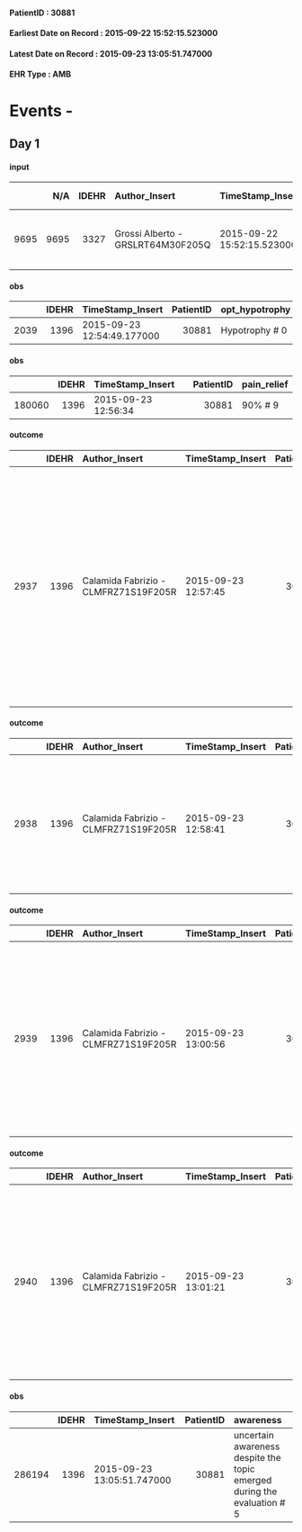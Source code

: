 
#### PatientID : 30881
#### Earliest Date on Record : 2015-09-22 15:52:15.523000
#### Latest Date on Record : 2015-09-23 13:05:51.747000
#### EHR Type : AMB

# Events - 

## Day 1

#### input
|      |    N/A |   IDEHR | Author_Insert                     | TimeStamp_Insert           | EHRType   |   PatientID |   IDDigitalSignDocument | persone_vicine   |   Unnamed: 0_x.1 |   IDANAMNESI_SOCIALE | Patient   | FamigliaAltro   | Paziente_T   | FamigliaAltro_T   |   Non_Rilevabile_x.1 | Note_Non_Rilevabile_x.1   | opt_Problemi   | chk_contr_sintomi   | chk_competenza                                 | opt_paziente_a   | opt_famiglia_a   | opt_adeguatezza   | opt_paziente_solo   | ds_note_con                                    | opt_presente_assente   | Caregiver_principale   | opt_capacita   | opt_paziente_ad   | opt_caregiver_ad   | opt_inv_civile   | Needs     | Domestic partnership   | Fragility                    |
|-----:|-------:|--------:|:----------------------------------|:---------------------------|:----------|------------:|------------------------:|:-----------------|-----------------:|---------------------:|:----------|:----------------|:-------------|:------------------|---------------------:|:--------------------------|:---------------|:--------------------|:-----------------------------------------------|:-----------------|:-----------------|:------------------|:--------------------|:-----------------------------------------------|:-----------------------|:-----------------------|:---------------|:------------------|:-------------------|:-----------------|:----------|:-----------------------|:-----------------------------|
| 9695 |   9695 |    3327 | Grossi Alberto - GRSLRT64M30F205Q | 2015-09-22 15:52:15.523000 | AMB       |       30881 |                  141301 | N/A              |             1468 |                 1015 | Si#1      | Si#1            | No#0         | No#0              |                    0 | NR                        | No#0           | controllo sintomi#0 | competenza/capacit√† assistenziale caregiver#0 | Indefinite#2     | Congruenti#1     | No#0              | No#0                | Vive con la moglie IC 100% per problemi fisici | Presente#1             | daughter Cinzia        | Adeguato#0     | Totale#2          | Totale#2           | Si#1             | Clinici#0 | Coniuge/Convivente#0   | sovraccarico assistenziale#4 |

#### obs
|      |   IDEHR | TimeStamp_Insert           |   PatientID | opt_hypotrophy   | chk_eloquence     | asthenia     | dyspnoea   | body_temp    | agitation_behavior_freq   | mood        | cognitive_state       |
|-----:|--------:|:---------------------------|------------:|:-----------------|:------------------|:-------------|:-----------|:-------------|:--------------------------|:------------|:----------------------|
| 2039 |    1396 | 2015-09-23 12:54:49.177000 |       30881 | Hypotrophy # 0   | fluent speech # 0 | Moderate # 2 | No # 0     | Apyrexia # 0 | quiet # 0                 | Apathy # 00 | confused at times 0 # |

#### obs
|        |   IDEHR | TimeStamp_Insert    |   PatientID | pain_relief   |
|-------:|--------:|:--------------------|------------:|:--------------|
| 180060 |    1396 | 2015-09-23 12:56:34 |       30881 | 90% # 9       |

#### outcome
|      |   IDEHR | Author_Insert                        | TimeStamp_Insert    |   PatientID |   IDDigitalSignDocument |   IDPAI_VIDAS | opt_problem                                                                |   opt_problem_num | opt_obiettivo                                                   |   opt_obiettivo_num | opt_stato_problema   |   opt_stato_problema_num | opt_interventi                                                                                                                                                                                                                                                                   |   opt_interventi_num |
|-----:|--------:|:-------------------------------------|:--------------------|------------:|------------------------:|--------------:|:---------------------------------------------------------------------------|------------------:|:----------------------------------------------------------------|--------------------:|:---------------------|-------------------------:|:---------------------------------------------------------------------------------------------------------------------------------------------------------------------------------------------------------------------------------------------------------------------------------|---------------------:|
| 2937 |    1396 | Calamida Fabrizio - CLMFRZ71S19F205R | 2015-09-23 12:57:45 |       30881 |                  141776 |          4948 | Alteration of comfort associated with chronic pain and / or acute # 29 = 0 |                 2 | The patient riferir√ † ¬ † a satisfactory pain control # 56 = 0 |                   1 | Open Problem # 1     |                        1 | Implementation PAI - Therapeutic adjustment # 441 = 0; Implementation PAI - Evaluate the efficacy of drug administration # 443 = 0; Counseling - Sharing with the patient the therapeutic path # 444 = 0; Counseling - Sharing with the caregiver the therapeutic path # 445 = 0 |                    2 |

#### outcome
|      |   IDEHR | Author_Insert                        | TimeStamp_Insert    |   PatientID |   IDDigitalSignDocument |   IDPAI_VIDAS | opt_problem                                                |   opt_problem_num | opt_obiettivo                                                                                                   |   opt_obiettivo_num | opt_stato_problema   |   opt_stato_problema_num | opt_interventi                                                                                                                                       |   opt_interventi_num |
|-----:|--------:|:-------------------------------------|:--------------------|------------:|------------------------:|--------------:|:-----------------------------------------------------------|------------------:|:----------------------------------------------------------------------------------------------------------------|--------------------:|:---------------------|-------------------------:|:-----------------------------------------------------------------------------------------------------------------------------------------------------|---------------------:|
| 2938 |    1396 | Calamida Fabrizio - CLMFRZ71S19F205R | 2015-09-23 12:58:41 |       30881 |                  141779 |          4949 | Alteration or risk of impairment of lung function # 26 = 0 |                 3 | The patient will present deeper breaths with effective removal of the pulmonary secretions, if present # 43 = 0 |                   4 | Open Problem # 1     |                        1 | Implementation PAI - Evaluate the effectiveness of drug administration # 234 = 0; Counseling - Share with the patient the therapeutic path # 235 = 0 |                    4 |

#### outcome
|      |   IDEHR | Author_Insert                        | TimeStamp_Insert    |   PatientID |   IDDigitalSignDocument |   IDPAI_VIDAS | opt_problem                                                      |   opt_problem_num | opt_obiettivo                                                                                                                                                                                        |   opt_obiettivo_num | ds_note                                  |   opt_stato_problema_num | opt_interventi                                                                                                                                                         |   opt_interventi_num |
|-----:|--------:|:-------------------------------------|:--------------------|------------:|------------------------:|--------------:|:-----------------------------------------------------------------|------------------:|:-----------------------------------------------------------------------------------------------------------------------------------------------------------------------------------------------------|--------------------:|:-----------------------------------------|-------------------------:|:-----------------------------------------------------------------------------------------------------------------------------------------------------------------------|---------------------:|
| 2939 |    1396 | Calamida Fabrizio - CLMFRZ71S19F205R | 2015-09-23 13:00:56 |       30881 |                  141781 |          4950 | Impaired mobility † ¬ / limitation of physical movement # 27 = 0 |                 1 | The patient utilizzer√ † ¬ † aids designed to increase the mobilit√ † ¬ †, by establishing priorit√ † ¬ † ¬ † attivit√ for daily † and reaching the awareness of the limits of his own body # 48 = 0 |                   4 | FKT assessment required for mobilization |                        3 | Counseling - Allowing the patient to express his feelings about the effects of fatigue on his life # 341 = 0; PAI Implementation - Evaluate the mobilization # 339 = 0 |                    4 |

#### outcome
|      |   IDEHR | Author_Insert                        | TimeStamp_Insert    |   PatientID |   IDDigitalSignDocument |   IDPAI_VIDAS | opt_problem                                                      |   opt_problem_num | opt_obiettivo                                                                                                                                                                                        |   opt_obiettivo_num | ds_note                                  | opt_stato_problema   |   opt_stato_problema_num | opt_interventi                                                                                                                                                         |   opt_interventi_num |
|-----:|--------:|:-------------------------------------|:--------------------|------------:|------------------------:|--------------:|:-----------------------------------------------------------------|------------------:|:-----------------------------------------------------------------------------------------------------------------------------------------------------------------------------------------------------|--------------------:|:-----------------------------------------|:---------------------|-------------------------:|:-----------------------------------------------------------------------------------------------------------------------------------------------------------------------|---------------------:|
| 2940 |    1396 | Calamida Fabrizio - CLMFRZ71S19F205R | 2015-09-23 13:01:21 |       30881 |                  141782 |          4951 | Impaired mobility † ¬ / limitation of physical movement # 27 = 0 |                 1 | The patient utilizzer√ † ¬ † aids designed to increase the mobilit√ † ¬ †, by establishing priorit√ † ¬ † ¬ † attivit√ for daily † and reaching the awareness of the limits of his own body # 48 = 0 |                   4 | FKT assessment required for mobilization | Open Problem # 1     |                        1 | Counseling - Allowing the patient to express his feelings about the effects of fatigue on his life # 341 = 0; PAI Implementation - Evaluate the mobilization # 339 = 0 |                    4 |

#### obs
|        |   IDEHR | TimeStamp_Insert           |   PatientID | awareness                                                               |
|-------:|--------:|:---------------------------|------------:|:------------------------------------------------------------------------|
| 286194 |    1396 | 2015-09-23 13:05:51.747000 |       30881 | uncertain awareness despite the topic emerged during the evaluation # 5 |


